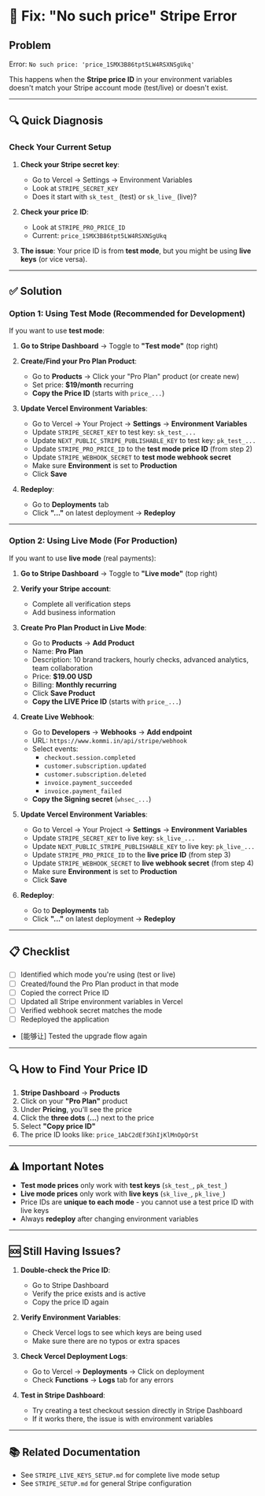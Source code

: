 # 🔧 Fix: "No such price" Stripe Error

## Problem
Error: `No such price: 'price_1SMX3B86tpt5LW4RSXNSgUkq'`

This happens when the **Stripe price ID** in your environment variables doesn't match your Stripe account mode (test/live) or doesn't exist.

---

## 🔍 Quick Diagnosis

### Check Your Current Setup

1. **Check your Stripe secret key**:
   - Go to Vercel → Settings → Environment Variables
   - Look at `STRIPE_SECRET_KEY`
   - Does it start with `sk_test_` (test) or `sk_live_` (live)?

2. **Check your price ID**:
   - Look at `STRIPE_PRO_PRICE_ID`
   - Current: `price_1SMX3B86tpt5LW4RSXNSgUkq`

3. **The issue**: Your price ID is from **test mode**, but you might be using **live keys** (or vice versa).

---

## ✅ Solution

### Option 1: Using Test Mode (Recommended for Development)

If you want to use **test mode**:

1. **Go to Stripe Dashboard** → Toggle to **"Test mode"** (top right)

2. **Create/Find your Pro Plan Product**:
   - Go to **Products** → Click your "Pro Plan" product (or create new)
   - Set price: **$19/month** recurring
   - **Copy the Price ID** (starts with `price_...`)

3. **Update Vercel Environment Variables**:
   - Go to Vercel → Your Project → **Settings** → **Environment Variables**
   - Update `STRIPE_SECRET_KEY` to test key: `sk_test_...`
   - Update `NEXT_PUBLIC_STRIPE_PUBLISHABLE_KEY` to test key: `pk_test_...`
   - Update `STRIPE_PRO_PRICE_ID` to the **test mode price ID** (from step 2)
   - Update `STRIPE_WEBHOOK_SECRET` to **test mode webhook secret**
   - Make sure **Environment** is set to **Production**
   - Click **Save**

4. **Redeploy**:
   - Go to **Deployments** tab
   - Click **"..."** on latest deployment → **Redeploy**

---

### Option 2: Using Live Mode (For Production)

If you want to use **live mode** (real payments):

1. **Go to Stripe Dashboard** → Toggle to **"Live mode"** (top right)

2. **Verify your Stripe account**:
   - Complete all verification steps
   - Add business information

3. **Create Pro Plan Product in Live Mode**:
   - Go to **Products** → **Add Product**
   - Name: **Pro Plan**
   - Description: 10 brand trackers, hourly checks, advanced analytics, team collaboration
   - Price: **$19.00 USD**
   - Billing: **Monthly recurring**
   - Click **Save Product**
   - **Copy the LIVE Price ID** (starts with `price_...`)

4. **Create Live Webhook**:
   - Go to **Developers** → **Webhooks** → **Add endpoint**
   - URL: `https://www.kommi.in/api/stripe/webhook`
   - Select events:
     - `checkout.session.completed`
     - `customer.subscription.updated`
     - `customer.subscription.deleted`
     - `invoice.payment_succeeded`
     - `invoice.payment_failed`
   - **Copy the Signing secret** (`whsec_...`)

5. **Update Vercel Environment Variables**:
   - Go to Vercel → Your Project → **Settings** → **Environment Variables**
   - Update `STRIPE_SECRET_KEY` to live key: `sk_live_...`
   - Update `NEXT_PUBLIC_STRIPE_PUBLISHABLE_KEY` to live key: `pk_live_...`
   - Update `STRIPE_PRO_PRICE_ID` to the **live price ID** (from step 3)
   - Update `STRIPE_WEBHOOK_SECRET` to **live webhook secret** (from step 4)
   - Make sure **Environment** is set to **Production**
   - Click **Save**

6. **Redeploy**:
   - Go to **Deployments** tab
   - Click **"..."** on latest deployment → **Redeploy**

---

## 📋 Checklist

- [ ] Identified which mode you're using (test or live)
- [ ] Created/found the Pro Plan product in that mode
- [ ] Copied the correct Price ID
- [ ] Updated all Stripe environment variables in Vercel
- [ ] Verified webhook secret matches the mode
- [ ] Redeployed the application
- [能够让] Tested the upgrade flow again

---

## 🔍 How to Find Your Price ID

1. **Stripe Dashboard** → **Products**
2. Click on your **"Pro Plan"** product
3. Under **Pricing**, you'll see the price
4. Click the **three dots** (**...**) next to the price
5. Select **"Copy price ID"**
6. The price ID looks like: `price_1AbC2dEf3GhIjKlMnOpQrSt`

---

## ⚠️ Important Notes

- **Test mode prices** only work with **test keys** (`sk_test_`, `pk_test_`)
- **Live mode prices** only work with **live keys** (`sk_live_`, `pk_live_`)
- Price IDs are **unique to each mode** - you cannot use a test price ID with live keys
- Always **redeploy** after changing environment variables

---

## 🆘 Still Having Issues?

1. **Double-check the Price ID**:
   - Go to Stripe Dashboard
   - Verify the price exists and is active
   - Copy the price ID again

2. **Verify Environment Variables**:
   - Check Vercel logs to see which keys are being used
   - Make sure there are no typos or extra spaces

3. **Check Vercel Deployment Logs**:
   - Go to Vercel → **Deployments** → Click on deployment
   - Check **Functions** → **Logs** tab for any errors

4. **Test in Stripe Dashboard**:
   - Try creating a test checkout session directly in Stripe Dashboard
   - If it works there, the issue is with environment variables

---

## 📚 Related Documentation

- See `STRIPE_LIVE_KEYS_SETUP.md` for complete live mode setup
- See `STRIPE_SETUP.md` for general Stripe configuration

